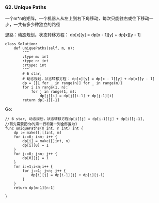 ### 62. Unique Paths

一个m*n的矩阵，一个机器人从左上到右下角移动，每次只能往右或往下移动一步，一共有多少种独立的路径

思路：动态规划，状态转移方程： dp[x][y] = dp[x - 1][y] + dp[x][y - 1]


```
class Solution:
    def uniquePaths(self, m, n):
        """
        :type m: int
        :type n: int
        :rtype: int
        """
        # 6 star,
        # 动态规划，状态转移方程： dp[x][y] = dp[x - 1][y] + dp[x][y - 1]
        dp = [[1 for _ in range(n)] for _ in range(m)]
        for i in range(1, n):
            for j in range(1, m):
                dp[j][i] = dp[j][i-1] + dp[j-1][i]
        return dp[-1][-1]
```

Go:

```
// 6 star, 动态规划，状态转移方程dp[i[[j] = dp[i-1][j] + dp[i][j-1],
//首先需要把dp的第一行和第一列全部置为1
func uniquePaths(m int, n int) int {
	dp := make([][]int, m)
	for i:=0; i<m; i++ {
		dp[i] = make([]int, n)
		dp[i][0] = 1
	}
	for j:=0; j<n; j++ {
		dp[0][j] = 1
	}
	for i:=1;i<m;i++ {
		for j:=1; j<n; j++ {
			dp[i][j] = dp[i-1][j] + dp[i][j-1]
		}
	}
	return dp[m-1][n-1]

}
```